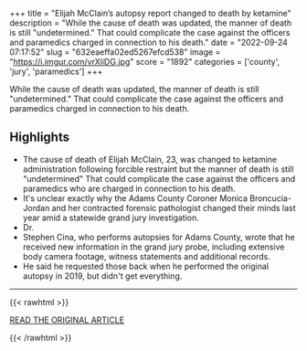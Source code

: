 +++
title = "Elijah McClain’s autopsy report changed to death by ketamine"
description = "While the cause of death was updated, the manner of death is still \"undetermined.\" That could complicate the case against the officers and paramedics charged in connection to his death."
date = "2022-09-24 07:17:52"
slug = "632eaeffa02ed5267efcd538"
image = "https://i.imgur.com/vrXliDG.jpg"
score = "1892"
categories = ['county', 'jury', 'paramedics']
+++

While the cause of death was updated, the manner of death is still \"undetermined.\" That could complicate the case against the officers and paramedics charged in connection to his death.

## Highlights

- The cause of death of Elijah McClain, 23, was changed to ketamine administration following forcible restraint but the manner of death is still "undetermined" That could complicate the case against the officers and paramedics who are charged in connection to his death.
- It's unclear exactly why the Adams County Coroner Monica Broncucia-Jordan and her contracted forensic pathologist changed their minds last year amid a statewide grand jury investigation.
- Dr.
- Stephen Cina, who performs autopsies for Adams County, wrote that he received new information in the grand jury probe, including extensive body camera footage, witness statements and additional records.
- He said he requested those back when he performed the original autopsy in 2019, but didn't get everything.

---

{{< rawhtml >}}
  <p class="article-category">
    <a target="_blank" href="https://www.cpr.org/2022/09/23/elijah-mcclain-death-by-ketamine-autopsy-report-changed/?utm_medium=website&amp;utm_source=alertbar&amp;utm_campaign=alertbar20220923_mcclainautopsy">READ THE ORIGINAL ARTICLE</a>
  </p>
{{< /rawhtml >}}
